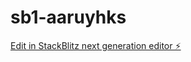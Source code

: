 # sb1-aaruyhks

[Edit in StackBlitz next generation editor ⚡️](https://stackblitz.com/~/github.com/genisfco/sb1-aaruyhks)